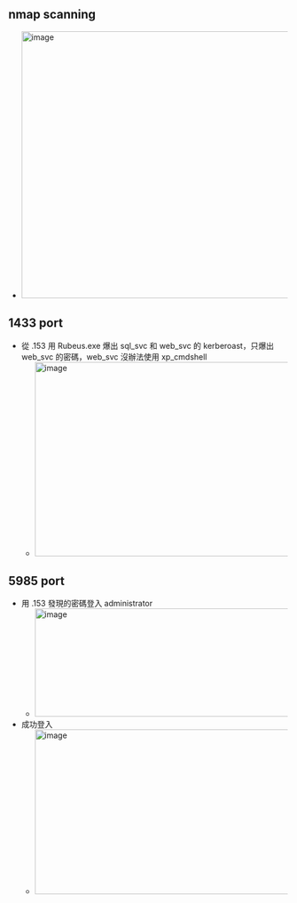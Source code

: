 ## nmap scanning
- <img width="1612" height="481" alt="image" src="https://github.com/user-attachments/assets/8ca91ad6-1da2-4e12-99f8-062af2f0940b" />

## 1433 port
- 從 .153 用 Rubeus.exe 爆出 sql_svc 和 web_svc 的 kerberoast，只爆出 web_svc 的密碼，web_svc 沒辦法使用 xp_cmdshell
  - <img width="1562" height="350" alt="image" src="https://github.com/user-attachments/assets/0478d548-fe55-41df-8e39-0a1a0b5168d1" />

## 5985 port
- 用 .153 發現的密碼登入 administrator
  - <img width="1918" height="195" alt="image" src="https://github.com/user-attachments/assets/f18362c4-49a7-4b87-a658-9ab4dd10d148" />
- 成功登入
  - <img width="1717" height="297" alt="image" src="https://github.com/user-attachments/assets/b23a1349-2169-40bd-adf3-db8f316db633" />
















































